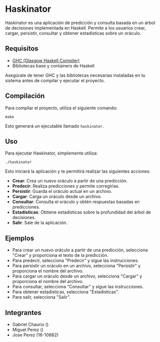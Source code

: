 # Haskinator

Haskinator es una aplicación de predicción y consulta basada en un árbol de decisiones implementada en Haskell. Permite a los usuarios crear, cargar, persistir, consultar y obtener estadísticas sobre un oráculo.

## Requisitos

- [GHC (Glasgow Haskell Compiler)](https://www.haskell.org/ghc/)
- Bibliotecas base y containers de Haskell

Asegúrate de tener GHC y las bibliotecas necesarias instaladas en tu sistema antes de compilar y ejecutar el proyecto.

## Compilación

Para compilar el proyecto, utiliza el siguiente comando:

```
make
```

Esto generará un ejecutable llamado `haskinator`.

## Uso

Para ejecutar Haskinator, simplemente utiliza:

```
./haskinator
```

Esto iniciará la aplicación y te permitirá realizar las siguientes acciones:

- **Crear**: Crea un nuevo oráculo a partir de una predicción.
- **Predecir**: Realiza predicciones y permite corregirlas.
- **Persistir**: Guarda el oráculo actual en un archivo.
- **Cargar**: Carga un oráculo desde un archivo.
- **Consultar**: Consulta el oráculo y obtén respuestas basadas en predicciones.
- **Estadísticas**: Obtiene estadísticas sobre la profundidad del árbol de decisiones.
- **Salir**: Sale de la aplicación.

## Ejemplos

- Para crear un nuevo oráculo a partir de una predicción, selecciona "Crear" y proporciona el texto de la predicción.
- Para predecir, selecciona "Predecir" y sigue las instrucciones.
- Para persistir un oráculo en un archivo, selecciona "Persistir" y proporciona el nombre del archivo.
- Para cargar un oráculo desde un archivo, selecciona "Cargar" y proporciona el nombre del archivo.
- Para consultar, selecciona "Consultar" y sigue las instrucciones.
- Para obtener estadísticas, selecciona "Estadísticas".
- Para salir, selecciona "Salir".

## Integrantes

- Gabriel Chaurio ()
- Miguel Perez ()
- Jose Perez (16-10882)